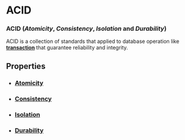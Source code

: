 # ACID
### ACID (*Atomicity*, *Consistency*, *Isolation* and *Durability*)
ACID is a collection of standards that applied to database operation like **[transaction](#)** that guarantee reliability and integrity.
## Properties
- ### [Atomicity](https://github.com/imaarov/DBA.md/blob/main/src/acid/src/atomicity.md)
-  ### [Consistency](#)
-  ### [Isolation](https://github.com/imaarov/DBA.md/blob/main/src/acid/src/isolation.md)
-  ### [Durability](#)
